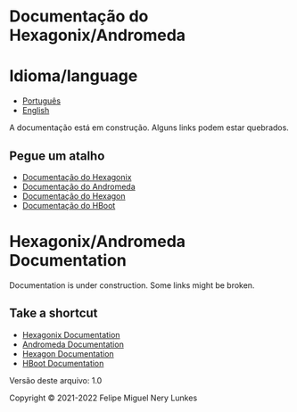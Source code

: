 # Documentação do Hexagonix/Andromeda

# Idioma/language

* [Português](https://github.com/hexagonix/Doc#pegue-um-atalho)
* [English](https://github.com/hexagonix/Doc#take-a-shortcut)

A documentação está em construção. Alguns links podem estar quebrados.

## Pegue um atalho

* [Documentação do Hexagonix](https://github.com/hexagonix/Doc/tree/main/Hexagonix/README.md)
* [Documentação do Andromeda](https://github.com/hexagonix/Doc/tree/main/Andromeda/README.md)
* [Documentação do Hexagon](https://github.com/hexagonix/Doc/tree/main/Hexagon/README.md)
* [Documentação do HBoot](https://github.com/hexagonix/Doc/tree/main/HBoot/README.md) 

<!-- Documentação im inglês -->

# Hexagonix/Andromeda Documentation

Documentation is under construction. Some links might be broken.

## Take a shortcut

* [Hexagonix Documentation](https://github.com/hexagonix/Doc/tree/main/Hexagonix/README.en.md)
* [Andromeda Documentation](https://github.com/hexagonix/Doc/tree/main/Andromeda/README.en.md)
* [Hexagon Documentation](https://github.com/hexagonix/Doc/tree/main/Hexagon/README.en.md)
* [HBoot Documentation](https://github.com/hexagonix/Doc/tree/main/HBoot/README.en.md)

Versão deste arquivo: 1.0

Copyright © 2021-2022 Felipe Miguel Nery Lunkes